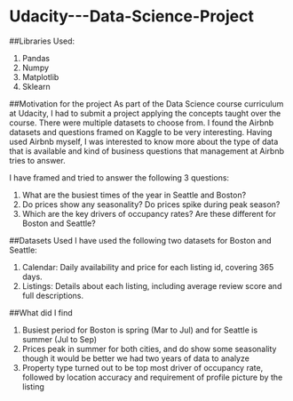 # Udacity---Data-Science-Project

##Libraries Used:
1. Pandas
2. Numpy
3. Matplotlib
4. Sklearn

##Motivation for the project
As part of the Data Science course curriculum at Udacity, I had to submit a project applying the concepts taught over the course. There were multiple datasets to choose from.
I found the Airbnb datasets and questions framed on Kaggle to be very interesting. Having used Airbnb myself, I was interested to know more about the type of data that is available and kind of business questions that management at Airbnb tries to answer.

I have framed and tried to answer the following 3 questions:
1. What are the busiest times of the year in Seattle and Boston?
2. Do prices show any seasonality? Do prices spike during peak season?
3. Which are the key drivers of occupancy rates? Are these different for Boston and Seattle?


##Datasets Used
I have used the following two datasets for Boston and Seattle:
1) Calendar: Daily availability and price for each listing id, covering 365 days.
2) Listings: Details about each listing, including average review score and full descriptions.


##What did I find
1. Busiest period for Boston is spring (Mar to Jul) and for Seattle is summer (Jul to Sep)
2. Prices peak in summer for both cities, and do show some seasonality though it would be better we had two years of data to analyze
3. Property type turned out to be top most driver of occupancy rate, followed by location accuracy and requirement of profile picture by the listing
